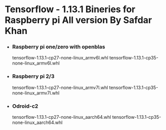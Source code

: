 # Tensorflow - 1.13.1 Bineries for Raspberry pi All version By Safdar Khan

* ### Raspberry pi one/zero with openblas
    tensorflow-1.13.1-cp27-none-linux_armv6l.whl
    tensorflow-1.13.1-cp35-none-linux_armv6l.whl

* ### Raspberry pi 2/3
    tensorflow-1.13.1-cp27-none-linux_armv7l.whl
    tensorflow-1.13.1-cp35-none-linux_armv7l.whl

* ### Odroid-c2
    tensorflow-1.13.1-cp27-none-linux_aarch64.whl
    tensorflow-1.13.1-cp35-none-linux_aarch64.whl
